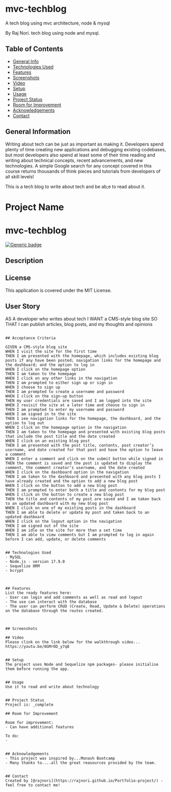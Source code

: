 # mvc-techblog
A tech blog using mvc architecture, node &amp; mysql




By Raj Nori. tech blog using node and mysql.


## Table of Contents
* [General Info](#general-information)
* [Technologies Used](#technologies-used)
* [Features](#features)
* [Screenshots](#screenshots)
* [Video](#Video-walkthrough)
* [Setup](#setup)
* [Usage](#usage)
* [Project Status](#project-status)
* [Room for Improvement](#room-for-improvement)
* [Acknowledgements](#acknowledgements)
* [Contact](#contact)



## General Information
Writing about tech can be just as important as making it. Developers spend plenty of time creating new applications and debugging existing codebases, but most developers also spend at least some of their time reading and writing about technical concepts, recent advancements, and new technologies. A simple Google search for any concept covered in this course returns thousands of think pieces and tutorials from developers of all skill levels!

This is a tech blog to write about tech and be ab;e to read about it.

# Project Name

# mvc-techblog
[![Generic badge](https://img.shields.io/badge/License-MIT-yellowgreen.svg)](https://shields.io/)

## Description


## License
This application is covered under the MIT License.

## User Story

AS A developer who writes about tech
I WANT a CMS-style blog site
SO THAT I can publish articles, blog posts, and my thoughts and opinions

```

## Acceptance Criteria

GIVEN a CMS-style blog site
WHEN I visit the site for the first time
THEN I am presented with the homepage, which includes existing blog posts if any have been posted; navigation links for the homepage and the dashboard; and the option to log in
WHEN I click on the homepage option
THEN I am taken to the homepage
WHEN I click on any other links in the navigation
THEN I am prompted to either sign up or sign in
WHEN I choose to sign up
THEN I am prompted to create a username and password
WHEN I click on the sign-up button
THEN my user credentials are saved and I am logged into the site
WHEN I revisit the site at a later time and choose to sign in
THEN I am prompted to enter my username and password
WHEN I am signed in to the site
THEN I see navigation links for the homepage, the dashboard, and the option to log out
WHEN I click on the homepage option in the navigation
THEN I am taken to the homepage and presented with existing blog posts that include the post title and the date created
WHEN I click on an existing blog post
THEN I am presented with the post title, contents, post creator’s username, and date created for that post and have the option to leave a comment
WHEN I enter a comment and click on the submit button while signed in
THEN the comment is saved and the post is updated to display the comment, the comment creator’s username, and the date created
WHEN I click on the dashboard option in the navigation
THEN I am taken to the dashboard and presented with any blog posts I have already created and the option to add a new blog post
WHEN I click on the button to add a new blog post
THEN I am prompted to enter both a title and contents for my blog post
WHEN I click on the button to create a new blog post
THEN the title and contents of my post are saved and I am taken back to an updated dashboard with my new blog post
WHEN I click on one of my existing posts in the dashboard
THEN I am able to delete or update my post and taken back to an updated dashboard
WHEN I click on the logout option in the navigation
THEN I am signed out of the site
WHEN I am idle on the site for more than a set time
THEN I am able to view comments but I am prompted to log in again before I can add, update, or delete comments


## Technologies Used
- MySQL
- Node.js - version 17.9.0
- Sequelize ORM
- bcrypt



## Features
List the ready features here:
- User can login and add comments as well as read and logout
- The use can interact with the database
- The user can perform CRUD (Create, Read, Update & Delete) operations on the database through the routes created.



## Screenshots

## Video
Please clink on the link below for the walkthrough video...
https://youtu.be/8GMrOD_y7q8


## Setup
The project uses Node and Sequelize npm packages- please initialise them before running the app.


## Usage
Use it to read and write about technology


## Project Status
Project is: _complete

## Room for Improvement

Room for improvement:
- Can have additional features 

To do:
- 


## Acknowledgements
- This project was inspired by...Monash Bootcamp
- Many thanks to....all the great reasources provided by the team.


## Contact
Created by [@rajnori](https://rajnori.github.io/Portfolio-project/) - feel free to contact me!



